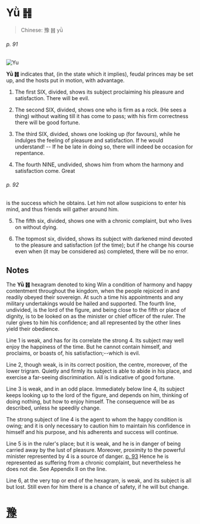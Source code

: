 # Yǜ ䷏

> Chinese: 豫 ䷏ yǜ

###### p. 91

![Yu](https://88o.io/wp-content/uploads/2018/09/16-e8b1abyu.jpg)

**Yǜ ䷏** indicates that, (in the state which it implies), feudal princes may be set up, and the hosts put in motion, with advantage.

1. The first SIX, divided, shows its subject proclaiming his pleasure and satisfaction. There will be evil.

2. The second SIX, divided, shows one who is firm as a rock. (He sees a thing) without waiting till it has come to pass; with his firm correctness there will be good fortune.

3. The third SIX, divided, shows one looking up (for favours), while he indulges the feeling of pleasure and satisfaction.
If he would understand! -- If he be late in doing so, there will indeed be occasion for repentance.

4. The fourth NINE, undivided, shows him from whom the harmony and satisfaction come. Great

###### p. 92

is the success which he obtains.
Let him not allow suspicions to enter his mind, and thus friends will gather around him.

5. The fifth six, divided, shows one with a chronic complaint, but who lives on without dying.

6. The topmost six, divided, shows its subject with darkened mind devoted to the pleasure and satisfaction (of the time); but if he change his course even when (it may be considered as) completed, there will be no error.

## Notes

The **Yǜ ䷏** hexagram denoted to king Win a condition of harmony and happy contentment throughout the kingdom, when the people rejoiced in and readily obeyed their sovereign.
At such a time his appointments and any military undertakings would be hailed and supported.
The fourth line, undivided, is the lord of the figure, and being close to the fifth or place of dignity, is to be looked on as the minister or chief officer of the ruler.
The ruler gives to him his confidence; and all represented by the other lines yield their obedience.

Line 1 is weak, and has for its correlate the strong 4. Its subject may well enjoy the happiness of the time. But he cannot contain himself, and proclaims, or boasts of, his satisfaction;--which is evil.

Line 2, though weak, is in its correct position, the centre, moreover, of the lower trigram. Quietly and firmly its subject is able to abide in his place, and exercise a far-seeing discrimination. All is indicative of good fortune.

Line 3 is weak, and in an odd place. Immediately below line 4, its subject keeps looking up to the lord of the figure, and depends on him, thinking of doing nothing, but how to enjoy himself. The consequence will be as described, unless he speedily change.

The strong subject of line 4 is the agent to whom the happy condition is owing; and it is only necessary to caution him to maintain his confidence in himself and his purpose, and his adherents and success will continue.

Line 5 is in the ruler's place; but it is weak, and he is in danger of being carried away by the lust of pleasure. Moreover, proximity to the powerful minister represented by 4 is a source of danger. [p. 93](e99a8fsui.md#p-93) Hence he is represented as suffering from a chronic complaint, but nevertheless he does not die. See Appendix II on the line.

Line 6, at the very top or end of the hexagram, is weak, and its subject is all but lost. Still even for him there is a chance of safety, if he will but change.

# [豫](./e8b1abyu_cn.md)
